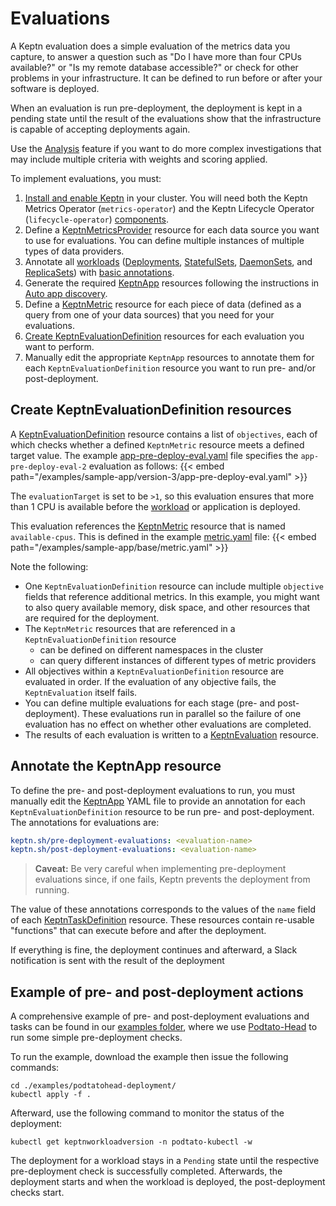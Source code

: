 # Evaluations

A Keptn evaluation does a simple evaluation of the metrics data you capture,
to answer a question such as "Do I have more than four CPUs available?"
or "Is my remote database accessible?"
or check for other problems in your infrastructure.
It can be defined to run before or after your software is deployed.

When an evaluation is run pre-deployment,
the deployment is kept in a pending state
until the result of the evaluations show
that the infrastructure is capable of accepting deployments again.

Use the
[Analysis](slo.md)
feature if you want to do more complex investigations
that may include multiple criteria with weights and scoring applied.

To implement evaluations, you must:

1. [Install and enable Keptn](../installation)
   in your cluster.
   You will need both the
   Keptn Metrics Operator (`metrics-operator`)
   and the Keptn Lifecycle Operator (`lifecycle-operator`)
   [components](../components).
1. Define a
   [KeptnMetricsProvider](../reference/crd-reference/metricsprovider.md)
   resource for each data source you want to use for evaluations.
   You can define multiple instances of multiple types of data providers.
1. Annotate all
   [workloads](https://kubernetes.io/docs/concepts/workloads/)
   ([Deployments](https://kubernetes.io/docs/concepts/workloads/controllers/deployment/),
   [StatefulSets](https://kubernetes.io/docs/concepts/workloads/controllers/statefulset/),
   [DaemonSets](https://kubernetes.io/docs/concepts/workloads/controllers/daemonset/),
   and
   [ReplicaSets](https://kubernetes.io/docs/concepts/workloads/controllers/replicaset/))
   with
   [basic annotations](integrate.md/#basic-annotations).
1. Generate the required
   [KeptnApp](../reference/crd-reference/app.md)
   resources following the instructions in
   [Auto app discovery](auto-app-discovery.md).
1. Define a
   [KeptnMetric](../reference/crd-reference/metric.md)
   resource for each piece of data
   (defined as a query from one of your data sources)
   that you need for your evaluations.
1. [Create KeptnEvaluationDefinition](#create-keptnevaluationdefinition-resources)
   resources for each evaluation you want to perform.
1. Manually edit the appropriate `KeptnApp` resources
   to annotate them for each `KeptnEvaluationDefinition` resource
   you want to run pre- and/or post-deployment.

## Create KeptnEvaluationDefinition resources

A
[KeptnEvaluationDefinition](../reference/crd-reference/evaluationdefinition.md)
resource contains a list of `objectives`,
each of which checks whether a defined `KeptnMetric` resource
meets a defined target value.
The example
[app-pre-deploy-eval.yaml](https://github.com/keptn/lifecycle-toolkit/blob/main/examples/sample-app/version-3/app-pre-deploy-eval.yaml)
file specifies the `app-pre-deploy-eval-2` evaluation as follows:
{{< embed path="/examples/sample-app/version-3/app-pre-deploy-eval.yaml" >}}

The `evaluationTarget` is set to be `>1`,
so this evaluation ensures that more than 1 CPU is available
before the [workload](https://kubernetes.io/docs/concepts/workloads/) or application is deployed.

This evaluation references the
[KeptnMetric](../reference/crd-reference/metric.md) resource
that is named  `available-cpus`.
This is defined in the example
[metric.yaml](https://github.com/keptn/lifecycle-toolkit/blob/main/examples/sample-app/base/metric.yaml)
file:
{{< embed path="/examples/sample-app/base/metric.yaml" >}}

Note the following:

* One `KeptnEvaluationDefinition` resource can include
  multiple `objective` fields that reference additional metrics.
  In this example, you might want to also query
  available memory, disk space, and other resources
  that are required for the deployment.
* The `KeptnMetric` resources that are referenced
  in a `KeptnEvaluationDefinition` resource
  * can be defined on different namespaces in the cluster
  * can query different instances of different types of metric providers
* All objectives within a `KeptnEvaluationDefinition` resource
  are evaluated in order.
  If the evaluation of any objective fails,
  the `KeptnEvaluation` itself fails.
* You can define multiple evaluations
  for each stage (pre- and post-deployment).
  These evaluations run in parallel so the failure of one evaluation
  has no effect on whether other evaluations are completed.
* The results of each evaluation
  is written to a
  [KeptnEvaluation](../reference/api-reference/lifecycle/v1alpha3/#keptnevaluation)
  resource.

## Annotate the KeptnApp resource

To define the pre- and post-deployment evaluations to run,
you must manually edit the
[KeptnApp](../reference/crd-reference/app.md)
YAML file to provide an annotation
for each `KeptnEvaluationDefinition` resource to be run
pre- and post-deployment.
The annotations for evaluations are:

```yaml
keptn.sh/pre-deployment-evaluations: <evaluation-name>
keptn.sh/post-deployment-evaluations: <evaluation-name>
```

   > **Caveat:** Be very careful when implementing pre-deployment evaluations
     since, if one fails, Keptn prevents the deployment from running.
   >

The value of these annotations corresponds
to the values of the `name` field of each
[KeptnTaskDefinition](../reference/crd-reference/taskdefinition.md)
resource.
These resources contain re-usable "functions"
that can execute before and after the deployment.

If everything is fine, the deployment continues and afterward,
a Slack notification is sent with the result of the deployment

## Example of pre- and post-deployment actions

A comprehensive example of pre- and post-deployment
evaluations and tasks can be found in our
[examples folder](https://github.com/keptn/lifecycle-toolkit/tree/main/examples/sample-app),
where we use [Podtato-Head](https://github.com/podtato-head/podtato-head)
to run some simple pre-deployment checks.

To run the example, download the example
then issue the following commands:

```shell
cd ./examples/podtatohead-deployment/
kubectl apply -f .
```

Afterward, use the following command
to monitor the status of the deployment:

```shell
kubectl get keptnworkloadversion -n podtato-kubectl -w
```

The deployment for a workload stays in a `Pending` state
until the respective pre-deployment check is successfully completed.
Afterwards, the deployment starts and when the workload is deployed,
the post-deployment checks start.

